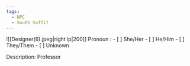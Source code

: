 ```yaml
---
tags:
  - NPC
  - South_Soffit
---
```

![[Designer(6).jpeg|right lp|200]]
Pronoun : - [ ] She/Her - [ ] He/Him - [ ] They/Them  - [ ] Unknown

Description: Professor
